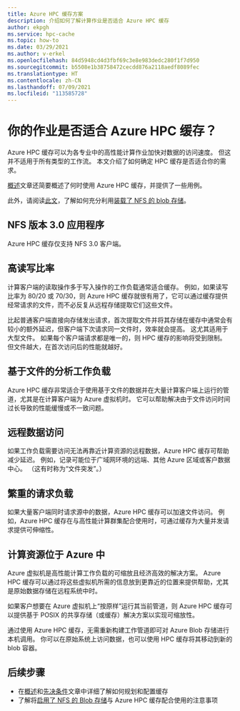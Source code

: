 ```yaml
---
title: Azure HPC 缓存方案
description: 介绍如何了解计算作业是否适合 Azure HPC 缓存
author: ekpgh
ms.service: hpc-cache
ms.topic: how-to
ms.date: 03/29/2021
ms.author: v-erkel
ms.openlocfilehash: 84d5948cd4d3fbf69c3e8e983dedc280f1f7d950
ms.sourcegitcommit: b5508e1b38758472cecdd876a2118aedf8089fec
ms.translationtype: HT
ms.contentlocale: zh-CN
ms.lasthandoff: 07/09/2021
ms.locfileid: "113585728"
---
```

# <a name="is-your-job-a-good-fit-for-azure-hpc-cache"></a>你的作业是否适合 Azure HPC 缓存？

Azure HPC 缓存可以为各专业中的高性能计算作业加快对数据的访问速度。 但这并不适用于所有类型的工作流。 本文介绍了如何确定 HPC 缓存是否适合你的需求。

[概述](hpc-cache-overview.md)文章还简要概述了何时使用 Azure HPC 缓存，并提供了一些用例。

此外，请阅读[此文](nfs-blob-considerations.md)，了解如何充分利用[装载了 NFS 的 blob 存储](../storage/blobs/network-file-system-protocol-support.md)。

## <a name="nfs-version-30-applications"></a>NFS 版本 3.0 应用程序

Azure HPC 缓存仅支持 NFS 3.0 客户端。

## <a name="high-read-to-write-ratio"></a>高读写比率

计算客户端的读取操作多于写入操作的工作负载通常适合缓存。 例如，如果读写比率为 80/20 或 70/30，则 Azure HPC 缓存就很有用了，它可以通过缓存提供经常请求的文件，而不必反复从远程存储提取它们这些文件。

比起普通客户端直接向存储发出请求，首次提取文件并将其存储在缓存中通常会有较小的额外延迟，但客户端下次请求同一文件时，效率就会提高。 这尤其适用于大型文件。 如果每个客户端请求都是唯一的，则 HPC 缓存的影响将受到限制。 但文件越大，在首次访问后的性能就越好。

## <a name="file-based-analytic-workload"></a>基于文件的分析工作负载

Azure HPC 缓存非常适合于使用基于文件的数据并在大量计算客户端上运行的管道，尤其是在计算客户端为 Azure 虚拟机时。 它可以帮助解决由于文件访问时间过长导致的性能缓慢或不一致问题。

## <a name="remote-data-access"></a>远程数据访问

如果工作负载需要访问无法再靠近计算资源的远程数据，Azure HPC 缓存可帮助减少延迟。 例如，记录可能位于广域网环境的远端、其他 Azure 区域或客户数据中心。 （这有时称为“文件突发”。）

## <a name="heavy-request-load"></a>繁重的请求负载

如果大量客户端同时请求源中的数据，Azure HPC 缓存可以加速文件访问。 例如，Azure HPC 缓存在与高性能计算群集配合使用时，可通过缓存为大量并发请求提供可伸缩性。

## <a name="compute-resources-are-located-in-azure"></a>计算资源位于 Azure 中

Azure 虚拟机是高性能计算工作负载的可缩放且经济高效的解决方案。 Azure HPC 缓存可以通过将这些虚拟机所需的信息放到更靠近的位置来提供帮助，尤其是原始数据存储在远程系统中时。

如果客户想要在 Azure 虚拟机上“按原样”运行其当前管道，则 Azure HPC 缓存可以提供基于 POSIX 的共享存储（或缓存）解决方案以实现可缩放性。

通过使用 Azure HPC 缓存，无需重新构建工作管道即可对 Azure Blob 存储进行本机调用。 你可以在原始系统上访问数据，也可以使用 HPC 缓存将其移动到新的 blob 容器。

## <a name="next-steps"></a>后续步骤

* 在[概述](hpc-cache-overview.md)和[先决条件](hpc-cache-prerequisites.md)文章中详细了解如何规划和配置缓存
* 了解将[启用了 NFS 的 Blob 存储](nfs-blob-considerations.md)与 Azure HPC 缓存配合使用的注意事项
